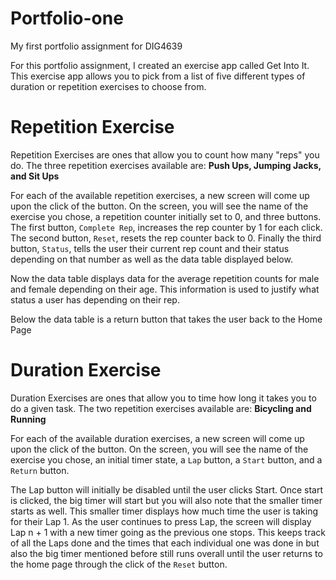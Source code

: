 # Portfolio-one
My first portfolio assignment for DIG4639

For this portfolio assignment, I created an exercise app called Get Into It. This exercise app allows you to pick from a list of five different types of duration or repetition exercises to choose from. 

# Repetition Exercise
Repetition Exercises are ones that allow you to count how many "reps" you do. The three repetition exercises available are: **Push Ups, Jumping Jacks, and Sit Ups**

For each of the available repetition exercises, a new screen will come up upon the click of the button. On the screen, you will see the name of the exercise you chose, a repetition counter initially set to 0, and three buttons. The first button, `Complete Rep`, increases the rep counter by 1 for each click. The second button, `Reset`, resets the rep counter back to 0. Finally the third button, `Status`, tells the user their current rep count and their status depending on that number as well as the data table displayed below. 

Now the data table displays data for the average repetition counts for male and female depending on their age. This information is used to justify what status a user has depending on their rep. 

Below the data table is a return button that takes the user back to the Home Page

# Duration Exercise
Duration Exercises are ones that allow you to time how long it takes you to do a given task. The two repetition exercises available are: **Bicycling and Running**

For each of the available duration exercises, a new screen will come up upon the click of the button. On the screen, you will see the name of the exercise you chose, an initial timer state, a `Lap` button, a `Start` button, and a `Return` button. 

The Lap button will initially be disabled until the user clicks Start. Once start is clicked, the big timer will start but you will also note that the smaller timer starts as well. This smaller timer displays how much time the user is taking for their Lap 1. As the user continues to press Lap, the screen will display Lap n + 1 with a new timer going as the previous one stops. This keeps track of all the Laps done and the times that each individual one was done in but also the big timer mentioned before still runs overall until the user returns to the home page through the click of the `Reset` button. 


